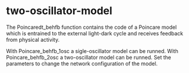 # two-oscillator-model
The Poincaredt_behfb function contains the code of a Poincare model which is entrained to the external light-dark cycle and receives feedback from physical activity. 

With Poincare_behfb_1osc a sigle-oscillator model can be runned. 
With Poincare_behfb_2osc a two-oscillator model can be runned. Set the parameters to change the network configuration of the model.
